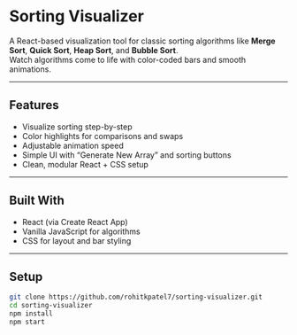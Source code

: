 # Sorting Visualizer

A React-based visualization tool for classic sorting algorithms like **Merge Sort**, **Quick Sort**, **Heap Sort**, and **Bubble Sort**.  
Watch algorithms come to life with color-coded bars and smooth animations.

---

##  Features
- Visualize sorting step-by-step  
- Color highlights for comparisons and swaps  
- Adjustable animation speed  
- Simple UI with “Generate New Array” and sorting buttons  
- Clean, modular React + CSS setup  

---

##  Built With
- React (via Create React App)  
- Vanilla JavaScript for algorithms  
- CSS for layout and bar styling  

---

## Setup
```bash
git clone https://github.com/rohitkpatel7/sorting-visualizer.git
cd sorting-visualizer
npm install
npm start
